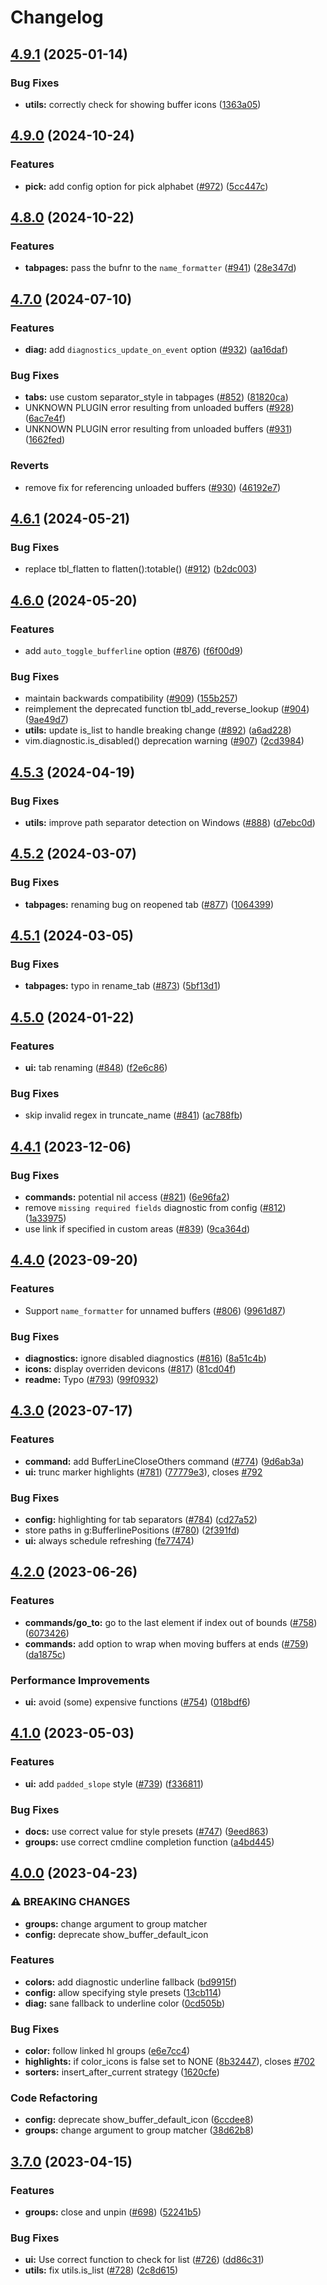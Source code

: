 # Changelog

## [4.9.1](https://github.com/akinsho/bufferline.nvim/compare/v4.9.0...v4.9.1) (2025-01-14)


### Bug Fixes

* **utils:** correctly check for showing buffer icons ([1363a05](https://github.com/akinsho/bufferline.nvim/commit/1363a05043f1bca8012b979474fd35936f264d7c))

## [4.9.0](https://github.com/akinsho/bufferline.nvim/compare/v4.8.0...v4.9.0) (2024-10-24)


### Features

* **pick:** add config option for pick alphabet ([#972](https://github.com/akinsho/bufferline.nvim/issues/972)) ([5cc447c](https://github.com/akinsho/bufferline.nvim/commit/5cc447cb2b463cb499c82eaeabbed4f5fa6a0a44))

## [4.8.0](https://github.com/akinsho/bufferline.nvim/compare/v4.7.0...v4.8.0) (2024-10-22)


### Features

* **tabpages:** pass the bufnr to the `name_formatter` ([#941](https://github.com/akinsho/bufferline.nvim/issues/941)) ([28e347d](https://github.com/akinsho/bufferline.nvim/commit/28e347dbc6d0e8367ea56fb045fb9d135579ff79))

## [4.7.0](https://github.com/akinsho/bufferline.nvim/compare/v4.6.1...v4.7.0) (2024-07-10)


### Features

* **diag:** add `diagnostics_update_on_event` option ([#932](https://github.com/akinsho/bufferline.nvim/issues/932)) ([aa16daf](https://github.com/akinsho/bufferline.nvim/commit/aa16dafdc642594c7ade7e88d31a6119feb189d6))


### Bug Fixes

* **tabs:** use custom separator_style in tabpages ([#852](https://github.com/akinsho/bufferline.nvim/issues/852)) ([81820ca](https://github.com/akinsho/bufferline.nvim/commit/81820cac7c85e51e4cf179f8a66d13dbf7b032d9))
* UNKNOWN PLUGIN error resulting from unloaded buffers ([#928](https://github.com/akinsho/bufferline.nvim/issues/928)) ([6ac7e4f](https://github.com/akinsho/bufferline.nvim/commit/6ac7e4f1eead72507cfdbc94dcd0c26b98b2f86e))
* UNKNOWN PLUGIN error resulting from unloaded buffers ([#931](https://github.com/akinsho/bufferline.nvim/issues/931)) ([1662fed](https://github.com/akinsho/bufferline.nvim/commit/1662fed6ecd512d1f381fc2a4e77532c379d25c6))


### Reverts

* remove fix for referencing unloaded buffers ([#930](https://github.com/akinsho/bufferline.nvim/issues/930)) ([46192e7](https://github.com/akinsho/bufferline.nvim/commit/46192e794b73f92136326c10ecdbdbf15e35705f))

## [4.6.1](https://github.com/akinsho/bufferline.nvim/compare/v4.6.0...v4.6.1) (2024-05-21)


### Bug Fixes

* replace tbl_flatten to flatten():totable() ([#912](https://github.com/akinsho/bufferline.nvim/issues/912)) ([b2dc003](https://github.com/akinsho/bufferline.nvim/commit/b2dc003aca1dc638ccc3e7752ab3969b4184a690))

## [4.6.0](https://github.com/akinsho/bufferline.nvim/compare/v4.5.3...v4.6.0) (2024-05-20)


### Features

* add `auto_toggle_bufferline` option ([#876](https://github.com/akinsho/bufferline.nvim/issues/876)) ([f6f00d9](https://github.com/akinsho/bufferline.nvim/commit/f6f00d9ac1a51483ac78418f9e63126119a70709))


### Bug Fixes

* maintain backwards compatibility ([#909](https://github.com/akinsho/bufferline.nvim/issues/909)) ([155b257](https://github.com/akinsho/bufferline.nvim/commit/155b257b0c1d7999b0ffc837e1dd3a110cdc33d0))
* reimplement the deprecated function tbl_add_reverse_lookup ([#904](https://github.com/akinsho/bufferline.nvim/issues/904)) ([9ae49d7](https://github.com/akinsho/bufferline.nvim/commit/9ae49d71c84b42b91795f7b7cead223c6346e774))
* **utils:** update is_list to handle breaking change ([#892](https://github.com/akinsho/bufferline.nvim/issues/892)) ([a6ad228](https://github.com/akinsho/bufferline.nvim/commit/a6ad228f77c276a4324924a6899cbfad70541547))
* vim.diagnostic.is_disabled() deprecation warning ([#907](https://github.com/akinsho/bufferline.nvim/issues/907)) ([2cd3984](https://github.com/akinsho/bufferline.nvim/commit/2cd39842c6426fb6c9a79fa57420121cc81c9804))

## [4.5.3](https://github.com/akinsho/bufferline.nvim/compare/v4.5.2...v4.5.3) (2024-04-19)


### Bug Fixes

* **utils:** improve path separator detection on Windows ([#888](https://github.com/akinsho/bufferline.nvim/issues/888)) ([d7ebc0d](https://github.com/akinsho/bufferline.nvim/commit/d7ebc0de62a2f752dcd3cadf6f3235a0702f15a3))

## [4.5.2](https://github.com/akinsho/bufferline.nvim/compare/v4.5.1...v4.5.2) (2024-03-07)


### Bug Fixes

* **tabpages:** renaming bug on reopened tab ([#877](https://github.com/akinsho/bufferline.nvim/issues/877)) ([1064399](https://github.com/akinsho/bufferline.nvim/commit/10643990c33ca295bfe970d775c6e7697354aa0f))

## [4.5.1](https://github.com/akinsho/bufferline.nvim/compare/v4.5.0...v4.5.1) (2024-03-05)


### Bug Fixes

* **tabpages:** typo in rename_tab ([#873](https://github.com/akinsho/bufferline.nvim/issues/873)) ([5bf13d1](https://github.com/akinsho/bufferline.nvim/commit/5bf13d17a8c8abbce8d3ef83c8658b32e08ce913))

## [4.5.0](https://github.com/akinsho/bufferline.nvim/compare/v4.4.1...v4.5.0) (2024-01-22)


### Features

* **ui:** tab renaming ([#848](https://github.com/akinsho/bufferline.nvim/issues/848)) ([f2e6c86](https://github.com/akinsho/bufferline.nvim/commit/f2e6c86975deb0f4594d671b7f31c379802491d3))


### Bug Fixes

* skip invalid regex in truncate_name ([#841](https://github.com/akinsho/bufferline.nvim/issues/841)) ([ac788fb](https://github.com/akinsho/bufferline.nvim/commit/ac788fbc493839c1e76daa8d119934b715fdb90e))

## [4.4.1](https://github.com/akinsho/bufferline.nvim/compare/v4.4.0...v4.4.1) (2023-12-06)


### Bug Fixes

* **commands:** potential nil access ([#821](https://github.com/akinsho/bufferline.nvim/issues/821)) ([6e96fa2](https://github.com/akinsho/bufferline.nvim/commit/6e96fa27a0d4dd6c00a252b51c0b43b9b95cd302))
* remove `missing required fields` diagnostic from config ([#812](https://github.com/akinsho/bufferline.nvim/issues/812)) ([1a33975](https://github.com/akinsho/bufferline.nvim/commit/1a3397556d194bb1f2cc530b07124ccc512c5501))
* use link if specified in custom areas ([#839](https://github.com/akinsho/bufferline.nvim/issues/839)) ([9ca364d](https://github.com/akinsho/bufferline.nvim/commit/9ca364d488b98894ca780c40aae9ea63967c8fcf))

## [4.4.0](https://github.com/akinsho/bufferline.nvim/compare/v4.3.0...v4.4.0) (2023-09-20)


### Features

* Support `name_formatter` for unnamed buffers ([#806](https://github.com/akinsho/bufferline.nvim/issues/806)) ([9961d87](https://github.com/akinsho/bufferline.nvim/commit/9961d87bb3ec008213c46ba14b3f384a5f520eb5))


### Bug Fixes

* **diagnostics:** ignore disabled diagnostics ([#816](https://github.com/akinsho/bufferline.nvim/issues/816)) ([8a51c4b](https://github.com/akinsho/bufferline.nvim/commit/8a51c4b5d105d93fd2bc435bf93d4d5556fb2a60))
* **icons:** display overriden devicons ([#817](https://github.com/akinsho/bufferline.nvim/issues/817)) ([81cd04f](https://github.com/akinsho/bufferline.nvim/commit/81cd04fe7c914d020d331cea1e707da5f14c2665))
* **readme:** Typo ([#793](https://github.com/akinsho/bufferline.nvim/issues/793)) ([99f0932](https://github.com/akinsho/bufferline.nvim/commit/99f0932365b34e22549ff58e1bea388465d15e99))

## [4.3.0](https://github.com/akinsho/bufferline.nvim/compare/v4.2.0...v4.3.0) (2023-07-17)


### Features

* **command:** add BufferLineCloseOthers command ([#774](https://github.com/akinsho/bufferline.nvim/issues/774)) ([9d6ab3a](https://github.com/akinsho/bufferline.nvim/commit/9d6ab3a56ad71bed9929c7acd7620e827a073d25))
* **ui:** trunc marker highlights ([#781](https://github.com/akinsho/bufferline.nvim/issues/781)) ([77779e3](https://github.com/akinsho/bufferline.nvim/commit/77779e34d673dd41244b710c22fb18bbfa4c455f)), closes [#792](https://github.com/akinsho/bufferline.nvim/issues/792)


### Bug Fixes

* **config:** highlighting for tab separators ([#784](https://github.com/akinsho/bufferline.nvim/issues/784)) ([cd27a52](https://github.com/akinsho/bufferline.nvim/commit/cd27a52ecdfed7f14a41b61b7976f155e3d593c7))
* store paths in g:BufferlinePositions ([#780](https://github.com/akinsho/bufferline.nvim/issues/780)) ([2f391fd](https://github.com/akinsho/bufferline.nvim/commit/2f391fde91b9c3876eee359ee24cc352050e5e48))
* **ui:** always schedule refreshing ([fe77474](https://github.com/akinsho/bufferline.nvim/commit/fe774743cc7434d8f5539093108bf7d6d950f416))

## [4.2.0](https://github.com/akinsho/bufferline.nvim/compare/v4.1.0...v4.2.0) (2023-06-26)


### Features

* **commands/go_to:** go to the last element if index out of bounds ([#758](https://github.com/akinsho/bufferline.nvim/issues/758)) ([6073426](https://github.com/akinsho/bufferline.nvim/commit/60734264a8655a7db3595159fb50076dc24c2f2c))
* **commands:** add option to wrap when moving buffers at ends ([#759](https://github.com/akinsho/bufferline.nvim/issues/759)) ([da1875c](https://github.com/akinsho/bufferline.nvim/commit/da1875c1eee9aa9b7e19cda5c70ed7d7702d5f06))


### Performance Improvements

* **ui:** avoid (some) expensive functions ([#754](https://github.com/akinsho/bufferline.nvim/issues/754)) ([018bdf6](https://github.com/akinsho/bufferline.nvim/commit/018bdf61a97e00caeff05d16977437c63018762e))

## [4.1.0](https://github.com/akinsho/bufferline.nvim/compare/v4.0.0...v4.1.0) (2023-05-03)


### Features

* **ui:** add `padded_slope` style ([#739](https://github.com/akinsho/bufferline.nvim/issues/739)) ([f336811](https://github.com/akinsho/bufferline.nvim/commit/f336811168e04362dfceb51b7e992dfd6ae4e78e))


### Bug Fixes

* **docs:** use correct value for style presets ([#747](https://github.com/akinsho/bufferline.nvim/issues/747)) ([9eed863](https://github.com/akinsho/bufferline.nvim/commit/9eed86350dcb4a5cca13056d0d16ba85e20e5024))
* **groups:** use correct cmdline completion function ([a4bd445](https://github.com/akinsho/bufferline.nvim/commit/a4bd44523316928a7c4a5c09a3407d02c30b6027))

## [4.0.0](https://github.com/akinsho/bufferline.nvim/compare/v3.7.0...v4.0.0) (2023-04-23)


### ⚠ BREAKING CHANGES

* **groups:** change argument to group matcher
* **config:** deprecate show_buffer_default_icon

### Features

* **colors:** add diagnostic underline fallback ([bd9915f](https://github.com/akinsho/bufferline.nvim/commit/bd9915fa13f53176fe3a4a943e3f95c7e4312e50))
* **config:** allow specifying style presets ([13cb114](https://github.com/akinsho/bufferline.nvim/commit/13cb114e91c17238aaa271746aaeb8e967f350a2))
* **diag:** sane fallback to underline color ([0cd505b](https://github.com/akinsho/bufferline.nvim/commit/0cd505b333151e883cdd854539e5eae0e4f3e339))


### Bug Fixes

* **color:** follow linked hl groups ([e6e7cc4](https://github.com/akinsho/bufferline.nvim/commit/e6e7cc454fa28304246e97a9acfe7c6cf2adc5d6))
* **highlights:** if color_icons is false set to NONE ([8b32447](https://github.com/akinsho/bufferline.nvim/commit/8b32447f1ba00f71ec2ebb413249d1d84228d9fb)), closes [#702](https://github.com/akinsho/bufferline.nvim/issues/702)
* **sorters:** insert_after_current strategy ([1620cfe](https://github.com/akinsho/bufferline.nvim/commit/1620cfe8f226b49bfc4886a092449f565b4d84ab))


### Code Refactoring

* **config:** deprecate show_buffer_default_icon ([6ccdee8](https://github.com/akinsho/bufferline.nvim/commit/6ccdee8e931503699eb8f92c7faafd0ad1a8cf69))
* **groups:** change argument to group matcher ([38d62b8](https://github.com/akinsho/bufferline.nvim/commit/38d62b8bae62c681d6e259de54421d4155976897))

## [3.7.0](https://github.com/akinsho/bufferline.nvim/compare/v3.6.0...v3.7.0) (2023-04-15)


### Features

* **groups:** close and unpin ([#698](https://github.com/akinsho/bufferline.nvim/issues/698)) ([52241b5](https://github.com/akinsho/bufferline.nvim/commit/52241b57ed41c2283020c6c79ef48fc7cd808bea))


### Bug Fixes

* **ui:** Use correct function to check for list ([#726](https://github.com/akinsho/bufferline.nvim/issues/726)) ([dd86c31](https://github.com/akinsho/bufferline.nvim/commit/dd86c312fd225549ac02567d47570c04ba456402))
* **utils:** fix utils.is_list ([#728](https://github.com/akinsho/bufferline.nvim/issues/728)) ([2c8d615](https://github.com/akinsho/bufferline.nvim/commit/2c8d615c47a5013b24b3b4bdebec2fda1b38cdd9))
